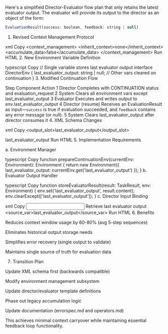 Here's a simplified Director-Evaluator flow plan that only retains the latest evaluator output. The evaluator will provide its output to the director as an object of the form:

```javascript
EvaluationResult(success: boolean, feedback: string | null)
```

1. Revised Context Management Protocol

xml
Copy
<context_management>
    <inherit_context>none</inherit_context>
    <accumulate_data>false</accumulate_data>
</context_management>
Run HTML
2. New Environment Variable Definition

typescript
Copy
// Single variable stores last evaluator output
interface DirectorEnv {
    last_evaluator_output: string | null;
    // Other vars cleared on continuation
}
3. Modified Continuation Flow

Step	Component	Action
1	Director	Completes with CONTINUATION status and evaluation_request
2	System	Clears all environment vars except last_evaluator_output
3	Evaluator	Executes and writes output to env.last_evaluator_output
4	Director (resume)	Receives an EvaluationResult as input—`success` is true if evaluation succeeded, and `feedback` contains any error message (or null).
5	System	Clears last_evaluator_output after director consumes it
4. XML Schema Changes

xml
Copy
<task type="director">
    <output_slot>last_evaluator_output</output_slot>
</task>

<task type="evaluator">
    <input_source>last_evaluator_output</input_source>
</task>
Run HTML
5. Implementation Requirements

a. Environment Manager

typescript
Copy
function prepareContinuationEnv(currentEnv: Environment): Environment {
    return new Environment({
        last_evaluator_output: currentEnv.get('last_evaluator_output')
    });
}
b. Evaluator Output Handler

typescript
Copy
function storeEvaluatorResult(result: TaskResult, env: Environment) {
    env.set('last_evaluator_output', result.content);
    env.clearExcept(['last_evaluator_output']);
}
c. Director Input Binding

xml
Copy
<input name="evaluation_data">
    <task>
        <description>Retrieve last evaluator output</description>
        <source_var>last_evaluator_output</source_var>
    </task>
</input>
Run HTML
6. Benefits

Reduces context window usage by 60-80% (avg 5-step sequences)

Eliminates historical output storage needs

Simplifies error recovery (single output to validate)

Maintains single source of truth for evaluation data

7. Transition Plan

Update XML schema first (backwards compatible)

Modify environment management subsystem

Update director/evaluator template definitions

Phase out legacy accumulation logic

Update documentation (errorspec.md and operators.md)

This achieves minimal context carryover while maintaining essential feedback loop functionality.
